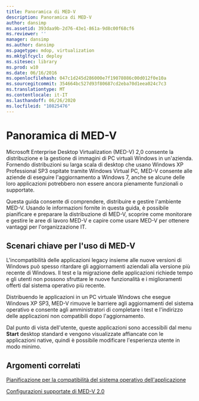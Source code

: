 ```yaml
---
title: Panoramica di MED-V
description: Panoramica di MED-V
author: dansimp
ms.assetid: 393daa9b-2d76-43e1-861a-9d8c00f68cf6
ms.reviewer: ''
manager: dansimp
ms.author: dansimp
ms.pagetype: mdop, virtualization
ms.mktglfcycl: deploy
ms.sitesec: library
ms.prod: w10
ms.date: 06/16/2016
ms.openlocfilehash: 047c1d245d286000e7f19078086c00d012f0e10a
ms.sourcegitcommit: 354664bc527d93f80687cd2eba70d1eea024c7c3
ms.translationtype: MT
ms.contentlocale: it-IT
ms.lasthandoff: 06/26/2020
ms.locfileid: "10825476"
---
```

# Panoramica di MED-V


Microsoft Enterprise Desktop Virtualization (MED-V) 2,0 consente la distribuzione e la gestione di immagini di PC virtuali Windows in un'azienda. Fornendo distribuzioni su larga scala di desktop che usano Windows XP Professional SP3 ospitate tramite Windows Virtual PC, MED-V consente alle aziende di eseguire l'aggiornamento a Windows 7, anche se alcune delle loro applicazioni potrebbero non essere ancora pienamente funzionali o supportate.

Questa guida consente di comprendere, distribuire e gestire l'ambiente MED-V. Usando le informazioni fornite in questa guida, è possibile pianificare e preparare la distribuzione di MED-V, scoprire come monitorare e gestire le aree di lavoro MED-V e capire come usare MED-V per ottenere vantaggi per l'organizzazione IT.

## Scenari chiave per l'uso di MED-V


L'incompatibilità delle applicazioni legacy insieme alle nuove versioni di Windows può spesso ritardare gli aggiornamenti aziendali alla versione più recente di Windows. Il test e la migrazione delle applicazioni richiede tempo e gli utenti non possono sfruttare le nuove funzionalità e i miglioramenti offerti dal sistema operativo più recente.

Distribuendo le applicazioni in un PC virtuale Windows che esegue Windows XP SP3, MED-V rimuove le barriere agli aggiornamenti del sistema operativo e consente agli amministratori di completare i test e l'indirizzo delle applicazioni non compatibili dopo l'aggiornamento.

Dal punto di vista dell'utente, queste applicazioni sono accessibili dal menu **Start** desktop standard e vengono visualizzate affiancate con le applicazioni native, quindi è possibile modificare l'esperienza utente in modo minimo.

## Argomenti correlati


[Pianificazione per la compatibilità del sistema operativo dell'applicazione](planning-for-application-operating-system-compatibility.md)

[Configurazioni supportate di MED-V 2.0](med-v-20-supported-configurations.md)

 

 






